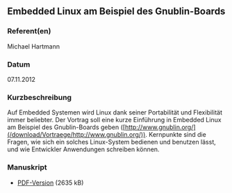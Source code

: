 
 
## Embedded Linux am Beispiel des Gnublin-Boards


### Referent(en)
 Michael Hartmann

### Datum
 07.11.2012

### Kurzbeschreibung
 Auf Embedded Systemen wird Linux dank seiner Portabilität und Flexibilität immer beliebter. Der Vortrag soll eine kurze Einführung in Embedded Linux am Beispiel des Gnublin-Boards geben ([http://www.gnublin.org/](/download/Vortraege/http://www.gnublin.org/)). Kernpunkte sind die Fragen, wie sich ein solches Linux-System bedienen und benutzen lässt, und wie Entwickler Anwendungen schreiben können.

### Manuskript

          
* [PDF-Version](/download/Vortraege/Gnublin.pdf) (2635 kB)
                 
      
  

